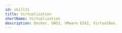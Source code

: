 ```yaml
---
id: skill11
title: Virtualization
shortName: Virtualization
description: Docker, GNS3, VMware ESXI, VirtualBox.
---
```

